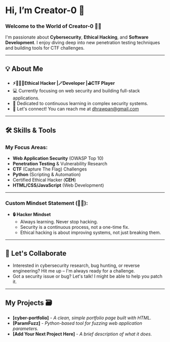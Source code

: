 # Hi, I’m Creator-0 🪼

### Welcome to the World of Creator-0 🐦‍🔥

I'm passionate about **Cybersecurity**, **Ethical Hacking**, and **Software Development**. I enjoy diving deep into new penetration testing techniques and building tools for CTF challenges.

---

## 💡 About Me

* **⚡👨🏻‍💻Ethical Hacker |🪄Developer |⛳️CTF Player**
* 💻 Currently focusing on web security and building full-stack applications.
* 🧠 Dedicated to continuous learning in complex security systems.
* 📧 Let's connect! You can reach me at dhrawpan@gmail.com 

---
## 🛠️ Skills & Tools

### My Focus Areas:
* **Web Application Security** (OWASP Top 10)
* **Penetration Testing** & Vulnerability Research
* **CTF** (Capture The Flag) Challenges
* **Python** (Scripting & Automation)
* Certified Ethical Hacker (**CEH**)
* **HTML/CSS/JavaScript** (Web Development)
---

### Custom Mindset Statement (🐦‍🔥):
* **🔒 Hacker Mindset**
    * Always learning. Never stop hacking.
    * Security is a continuous process, not a one-time fix.
    * Ethical hacking is about improving systems, not just breaking them.

---

## 👾 Let's Collaborate

* Interested in cybersecurity research, bug hunting, or reverse engineering? Hit me up – I'm always ready for a challenge.
* Got a security issue or bug? Let's talk! I might be able to help you patch it.

---


## My Projects 🗃

* **[cyber-portfolio]** - *A clean, simple portfolio page built with HTML.*
* **[ParamFuzz]** - *Python-based tool for fuzzing web application parameters.*
* **[Add Your Next Project Here]** - *A brief description of what it does.*
